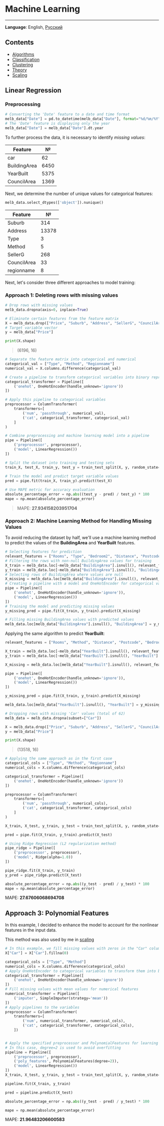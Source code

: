 # Machine Learning
___
__Language__: English, [Русский](rus.md)

## Contents

* [Algorithms](Contents/algorithms_eng.md)
* [Classification](Contents/Classification_eng.md)
* [Clustering](Contents/clustering_eng.md)
* [Theory](Contents/theory.md)
* [Scaling](Contents/scaler_eng.md)

## Linear Regression

### Preprocessing
```Python
# Converting the 'Date' feature to a date and time format
melb_data["Date"] = pd.to_datetime(melb_data["Date"], format="%d/%m/%Y")
# The 'Date' feature is displaying only the year
melb_data["Date"] = melb_data["Date"].dt.year
```

To further process the data, it is necessary to identify _missing values_:

|Feature|№|
|---|---|
|car|62|
|BuildingArea|6450|
|YearBuilt|5375|
|CouncilArea|1369|

Next, we determine the number of unique values for categorical features:
```Python
melb_data.select_dtypes(['object']).nunique()
```

|Feature|№|
|---|---|
|Suburb|314|
|Address|13378|
|Type|3|
|Method|5|
|SellerG|268|
|CouncilArea|33|
|regionname|8|

Next, let's consider three different approaches to model training:

### Approach 1: Deleting rows with missing values

```Python
# Drop rows with missing values
melb_data.dropna(axis=0, inplace=True)

# Eliminate certain features from the feature matrix
X = melb_data.drop(["Price", "Suburb", "Address", "SellerG", "CouncilArea"], axis=1)
# Target variable vector
y = melb_data["Price"]

print(X.shape)
```

> (6196, 16)

```Python
# Separate the feature matrix into categorical and numerical
categorical_val = ["Type", "Method", "Regionname"]
numerical_val = X.columns.difference(categorical_val)

# Create a pipeline to transform categorical variables into binary representations
categorical_transformer = Pipeline([
    ('onehot', OneHotEncoder(handle_unknown='ignore'))
])

# Apply this pipeline to categorical variables
preprocessor = ColumnTransformer(
    transformers=[
        ('num', 'passthrough', numerical_val),
        ('cat', categorical_transformer, categorical_val)
    ]
)

# Combine preprocessing and machine learning model into a pipeline
pipe = Pipeline([
    ('preprocessor', preprocessor),
    ('model', LinearRegression())
])

# Split the dataset into training and testing sets
train_X, test_X, train_y, test_y = train_test_split(X, y, random_state=0)
 
# Train the model and predict target variable values
pred = pipe.fit(train_X, train_y).predict(test_X)
```
```Python
# Use MAPE metric for accuracy evaluation
absolute_percentage_error = np.abs((test_y - pred) / test_y) * 100
mape = np.mean(absolute_percentage_error)
```
> MAPE: __27.934158203951704__

### Approach 2: Machine Learning Method for Handling Missing Values

To avoid reducing the dataset by half, we'll use a machine learning method to predict the values of the __BuildingArea__ and __YearBuilt__ features.

```Python
# Selecting features for prediction
relevant_features = ["Rooms", "Type", "Bedroom2", "Distance", "Postcode", "Bathroom", "Car", "Landsize", "Regionname"]
# Filtering the rows with non-null BuildingArea values for training
X_train = melb_data.loc[~melb_data["BuildingArea"].isnull(), relevant_features]
y_train = melb_data.loc[~melb_data["BuildingArea"].isnull(), "BuildingArea"]
# Selecting rows of BuildingArea where values are null
X_missing = melb_data.loc[melb_data["BuildingArea"].isnull(), relevant_features]
# Creating a pipeline with a model and OneHotEncoder for categorical variables
pipe = Pipeline([
    ('onehot', OneHotEncoder(handle_unknown='ignore')),
    ('model', LinearRegression())
])
# Training the model and predicting missing values
y_missing_pred = pipe.fit(X_train, y_train).predict(X_missing)

# Filling missing BuildingArea values with predicted values
melb_data.loc[melb_data["BuildingArea"].isnull(), "BuildingArea"] = y_missing_pred
```
Applying the same algorithm to predict __YearBuilt__:

```Python
relevant_features = ["Rooms", "Method", "Distance", "Postcode", "Bedroom2", "Bathroom", "Car", "Landsize", "BuildingArea", "Regionname"]

X_train = melb_data.loc[~melb_data["YearBuilt"].isnull(), relevant_features]
y_train = melb_data.loc[~melb_data["YearBuilt"].isnull(), "YearBuilt"]

X_missing = melb_data.loc[melb_data["YearBuilt"].isnull(), relevant_features]

pipe = Pipeline([
    ('onehot', OneHotEncoder(handle_unknown='ignore')),
    ('model', LinearRegression())
])

y_missing_pred = pipe.fit(X_train, y_train).predict(X_missing)

melb_data.loc[melb_data["YearBuilt"].isnull(), "YearBuilt"] = y_missing_pred
```
```Python
# Dropping rows with missing 'Car' values (total of 62)
melb_data = melb_data.dropna(subset=["Car"])

X = melb_data.drop(["Price", "Suburb", "Address", "SellerG", "CouncilArea"], axis=1)
y = melb_data["Price"]

print(X.shape)
```

> (13518, 16)

```Python
# Applying the same approach as in the first case
categorical_cols = ["Type", "Method", "Regionname"]
numerical_cols = X.columns.difference(categorical_cols)

categorical_transformer = Pipeline([
    ('onehot', OneHotEncoder(handle_unknown='ignore'))
])

preprocessor = ColumnTransformer(
    transformers=[
        ('num', 'passthrough', numerical_cols),
        ('cat', categorical_transformer, categorical_cols)
    ]
)

X_train, X_test, y_train, y_test = train_test_split(X, y, random_state=0)

pred = pipe.fit(X_train, y_train).predict(X_test)

# Using Ridge Regression (L2 regularization method)
pipe_ridge = Pipeline([
    ('preprocessor', preprocessor),
    ('model', Ridge(alpha=1.0))
])

pipe_ridge.fit(X_train, y_train)
y_pred = pipe_ridge.predict(X_test)
```
```Python
absolute_percentage_error = np.abs((y_test - pred) / y_test) * 100
mape = np.mean(absolute_percentage_error)
```
MAPE: __27.67606068694708__

## Approach 3: Polynomial Features

In this example, I decided to enhance the model to account for the nonlinear features in the input data.

This method was also used by me in  [scaling](Scaler.md)

```Python
# In this example, we fill missing values with zeros in the "Car" column
X["Car"] = X["Car"].fillna(0)

categorical_cols = ["Type", "Method"]
numerical_cols = X.columns.difference(categorical_cols)
# Apply OneHotEncoder to categorical variables to transform them into binary values
categorical_transformer = Pipeline([
    ('onehot', OneHotEncoder(handle_unknown='ignore'))
])
# Fill missing values with mean values for numerical features
numerical_transformer = Pipeline([
    ('imputer', SimpleImputer(strategy='mean'))
])
# Apply pipelines to the variables
preprocessor = ColumnTransformer(
    transformers=[
        ('num', numerical_transformer, numerical_cols),
        ('cat', categorical_transformer, categorical_cols),
    ])


# Apply the specified preprocessor and PolynomialFeatures for learning nonlinear relationships
# In this case, degree=2 is used to avoid overfitting
pipeline = Pipeline([
    ('preprocessor', preprocessor),
    ('poly_features', PolynomialFeatures(degree=2)),
    ('model', LinearRegression())
])
X_train, X_test, y_train, y_test = train_test_split(X, y, random_state=0)

pipeline.fit(X_train, y_train)

pred = pipeline.predict(X_test)
```
```Python
absolute_percentage_error = np.abs((y_test - pred) / y_test) * 100

mape = np.mean(absolute_percentage_error)
```
MAPE: __21.96483206600583__

